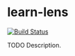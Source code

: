# learn-lens

[![Build Status](https://travis-ci.org/githubuser/learn-lens.png)](https://travis-ci.org/githubuser/learn-lens)

TODO Description.
